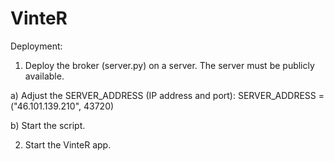 # VinteR


Deployment:


1. Deploy the broker (server.py) on a server. The server must be publicly available.

a) Adjust the SERVER_ADDRESS (IP address and port): SERVER_ADDRESS = ("46.101.139.210", 43720)

b) Start the script.


2. Start the VinteR app.

